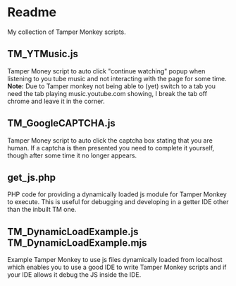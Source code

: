 # Readme

My collection of Tamper Monkey scripts.

## TM_YTMusic.js

Tamper Money script to auto click "continue watching" popup when listening to you tube music and not interacting with
the page for some time. <b>Note:</b> Due to Tamper monkey not being able to (yet) switch to a tab you need the tab
playing music.youtube.com showing, I break the tab off chrome and leave it in the corner.

## TM_GoogleCAPTCHA.js

Tamper Money script to auto click the captcha box stating that you are human. If a captcha is then presented you need
to complete it yourself, though after some time it no longer appears.

## get_js.php

PHP code for providing a dynamically loaded js module for Tamper Monkey to execute. This is useful for debugging and
developing in a getter IDE other than the inbuilt TM one.

## TM_DynamicLoadExample.js TM_DynamicLoadExample.mjs

Example Tamper Monkey to use js files dynamically loaded from localhost which enables you to use a good IDE to write
Tamper Monkey scripts and if your IDE allows it debug the JS inside the IDE.